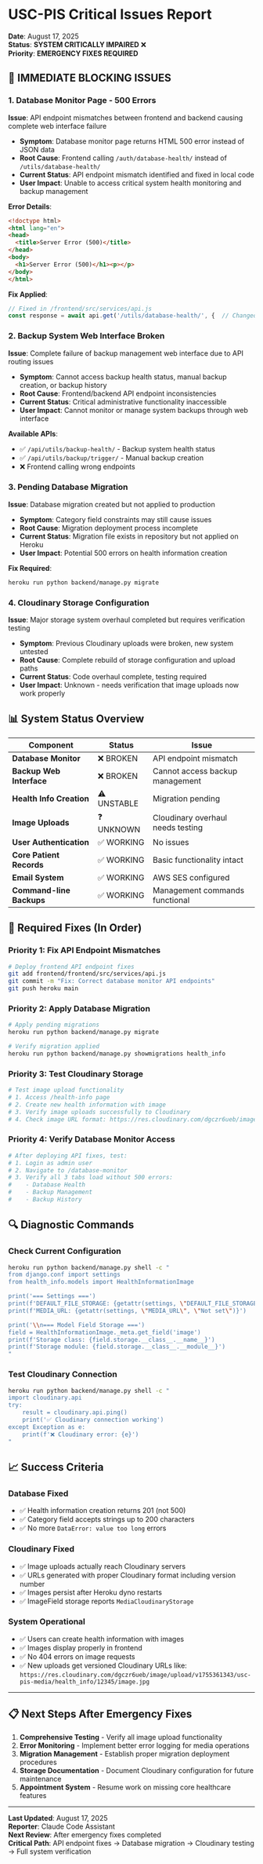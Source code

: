 # USC-PIS Critical Issues Report

**Date**: August 17, 2025  
**Status**: **SYSTEM CRITICALLY IMPAIRED** ❌  
**Priority**: **EMERGENCY FIXES REQUIRED**

## 🚨 **IMMEDIATE BLOCKING ISSUES**

### **1. Database Monitor Page - 500 Errors**
**Issue**: API endpoint mismatches between frontend and backend causing complete web interface failure
- **Symptom**: Database monitor page returns HTML 500 error instead of JSON data
- **Root Cause**: Frontend calling `/auth/database-health/` instead of `/utils/database-health/`
- **Current Status**: API endpoint mismatch identified and fixed in local code
- **User Impact**: Unable to access critical system health monitoring and backup management

**Error Details**:
```html
<!doctype html>
<html lang="en">
<head>
  <title>Server Error (500)</title>
</head>
<body>
  <h1>Server Error (500)</h1><p></p>
</body>
</html>
```

**Fix Applied**:
```javascript
// Fixed in /frontend/src/services/api.js
const response = await api.get('/utils/database-health/', {  // Changed from '/auth/database-health/'
```

### **2. Backup System Web Interface Broken**
**Issue**: Complete failure of backup management web interface due to API routing issues
- **Symptom**: Cannot access backup health status, manual backup creation, or backup history
- **Root Cause**: Frontend/backend API endpoint inconsistencies
- **Current Status**: Critical administrative functionality inaccessible
- **User Impact**: Cannot monitor or manage system backups through web interface

**Available APIs**:
- ✅ `/api/utils/backup-health/` - Backup system health status
- ✅ `/api/utils/backup/trigger/` - Manual backup creation
- ❌ Frontend calling wrong endpoints

### **3. Pending Database Migration**
**Issue**: Database migration created but not applied to production
- **Symptom**: Category field constraints may still cause issues
- **Root Cause**: Migration deployment process incomplete
- **Current Status**: Migration file exists in repository but not applied on Heroku
- **User Impact**: Potential 500 errors on health information creation

**Fix Required**:
```bash
heroku run python backend/manage.py migrate
```

### **4. Cloudinary Storage Configuration**
**Issue**: Major storage system overhaul completed but requires verification testing
- **Symptom**: Previous Cloudinary uploads were broken, new system untested
- **Root Cause**: Complete rebuild of storage configuration and upload paths
- **Current Status**: Code overhaul complete, testing required
- **User Impact**: Unknown - needs verification that image uploads now work properly

## 📊 **System Status Overview**

| Component | Status | Issue |
|-----------|--------|-------|
| **Database Monitor** | ❌ BROKEN | API endpoint mismatch |
| **Backup Web Interface** | ❌ BROKEN | Cannot access backup management |
| **Health Info Creation** | ⚠️ UNSTABLE | Migration pending |
| **Image Uploads** | ❓ UNKNOWN | Cloudinary overhaul needs testing |
| **User Authentication** | ✅ WORKING | No issues |
| **Core Patient Records** | ✅ WORKING | Basic functionality intact |
| **Email System** | ✅ WORKING | AWS SES configured |
| **Command-line Backups** | ✅ WORKING | Management commands functional |

## 🔧 **Required Fixes (In Order)**

### **Priority 1: Fix API Endpoint Mismatches**
```bash
# Deploy frontend API endpoint fixes
git add frontend/frontend/src/services/api.js
git commit -m "Fix: Correct database monitor API endpoints"
git push heroku main
```

### **Priority 2: Apply Database Migration**
```bash
# Apply pending migrations
heroku run python backend/manage.py migrate

# Verify migration applied
heroku run python backend/manage.py showmigrations health_info
```

### **Priority 3: Test Cloudinary Storage**
```bash
# Test image upload functionality
# 1. Access /health-info page
# 2. Create new health information with image
# 3. Verify image uploads successfully to Cloudinary
# 4. Check image URL format: https://res.cloudinary.com/dgczr6ueb/image/upload/v[timestamp]/
```

### **Priority 4: Verify Database Monitor Access**
```bash
# After deploying API fixes, test:
# 1. Login as admin user
# 2. Navigate to /database-monitor
# 3. Verify all 3 tabs load without 500 errors:
#    - Database Health
#    - Backup Management 
#    - Backup History
```

## 🔍 **Diagnostic Commands**

### **Check Current Configuration**
```bash
heroku run python backend/manage.py shell -c "
from django.conf import settings
from health_info.models import HealthInformationImage

print('=== Settings ===')
print(f'DEFAULT_FILE_STORAGE: {getattr(settings, \"DEFAULT_FILE_STORAGE\", \"Not set\")}')
print(f'MEDIA_URL: {getattr(settings, \"MEDIA_URL\", \"Not set\")}')

print('\\n=== Model Field Storage ===')
field = HealthInformationImage._meta.get_field('image')
print(f'Storage class: {field.storage.__class__.__name__}')
print(f'Storage module: {field.storage.__class__.__module__}')
"
```

### **Test Cloudinary Connection**
```bash
heroku run python backend/manage.py shell -c "
import cloudinary.api
try:
    result = cloudinary.api.ping()
    print('✅ Cloudinary connection working')
except Exception as e:
    print(f'❌ Cloudinary error: {e}')
"
```

## 📈 **Success Criteria**

### **Database Fixed**
- ✅ Health information creation returns 201 (not 500)
- ✅ Category field accepts strings up to 200 characters
- ✅ No more `DataError: value too long` errors

### **Cloudinary Fixed**
- ✅ Image uploads actually reach Cloudinary servers
- ✅ URLs generated with proper Cloudinary format including version number
- ✅ Images persist after Heroku dyno restarts
- ✅ ImageField storage reports `MediaCloudinaryStorage`

### **System Operational**
- ✅ Users can create health information with images
- ✅ Images display properly in frontend
- ✅ No 404 errors on image requests
- ✅ New uploads get versioned Cloudinary URLs like:  
  `https://res.cloudinary.com/dgczr6ueb/image/upload/v1755361343/usc-pis-media/health_info/12345/image.jpg`

---

## 📋 **Next Steps After Emergency Fixes**

1. **Comprehensive Testing** - Verify all image upload functionality
2. **Error Monitoring** - Implement better error logging for media operations  
3. **Migration Management** - Establish proper migration deployment procedures
4. **Storage Documentation** - Document Cloudinary configuration for future maintenance
5. **Appointment System** - Resume work on missing core healthcare features

---

**Last Updated**: August 17, 2025  
**Reporter**: Claude Code Assistant  
**Next Review**: After emergency fixes completed  
**Critical Path**: API endpoint fixes → Database migration → Cloudinary testing → Full system verification